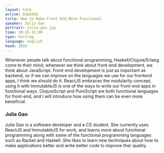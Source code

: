 ```yaml
---
layout: talk
active: bob2016
title: How to Make Front-End More Functional
speaker: Julia Gao
portrait: julia-gao.jpg
time: 10:15-11:00
type: Vortrag
language: english
head: 2016
---
```


Whenever people talk about functional programming, Haskell/Clojure/Erlang
come to their mind; whenever we think about front-end development, we think
about JavaScript. Front-end development is just as important as backend, so
if we can improve on the languages we use for our frontend apps, I think we
should do it. ReactJS embraces the modularity concept, using it with
ImmutableJS is one of the ways to write our front-end apps in functional
ways. ClojureScript and PureScript are both functional languages for
front-end, and I will introduce how using them can be even more beneficial.

### Julia Gao

Julia Gao is a software developer and a CS student. She currently uses
ReactJS and ImmutableJS for work, and learns more about functional
programming along with some of the functional programming languages
such as Racket and Haskell. She likes to learn new techniques about how
to make applications better and write better code to improve ther
quality.
